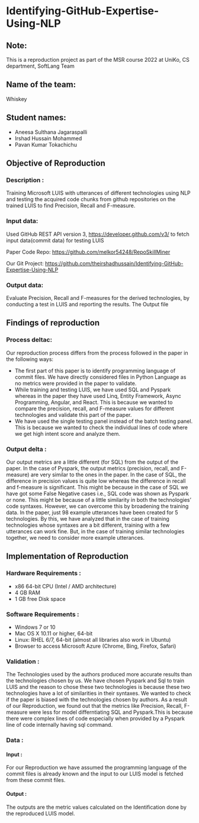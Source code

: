 # Identifying-GitHub-Expertise-Using-NLP
## Note: 
This is a reproduction project as part of the MSR course 2022 at UniKo, CS department, SoftLang Team

## Name of the team: 
Whiskey

## Student names: 
- Aneesa Sulthana Jagaraspalli
- Irshad Hussain Mohammed
- Pavan Kumar Tokachichu

## Objective of Reproduction

### Description : 
Training Microsoft LUIS with utterances of different technologies using NLP and  testing the acquired code chunks from github repositories  on the trained LUIS to find Precision, Recall and F-measure.

### Input data:  
Used GitHub REST API version 3, https://developer.github.com/v3/ to fetch input data(commit data) for testing LUIS 

Paper Code Repo: https://github.com/melkor54248/RepoSkillMiner

Our Git Project: https://github.com/theirshadhussain/Identifying-GitHub-Expertise-Using-NLP

### Output data: 
Evaluate Precision, Recall and F-measures for the derived technologies, by conducting a test in LUIS and reporting the results.
The Output file [](url)
## Findings of reproduction

### Process deltac:
Our reproduction process differs from the process followed in the paper in the following ways:
- The first part of this paper is to identify programming language of commit files. We have directly considered files in Python Language as no metrics were provided in the paper to validate.
- While training and testing LUIS, we have used SQL and Pyspark whereas in the paper they have used Linq, Entity Framework, Async Programming, Angular, and React. This is because we wanted to compare the precision, recall, and F-measure values for different technologies and validate this part of the paper.
- We have used the single testing panel instead of the batch testing panel. This is because we wanted to check the individual lines of code where we get high intent score and analyze them.

### Output delta :
Our output metrics are a little different (for SQL) from the output of the paper. In the case of Pyspark, the output metrics (precision, recall, and F-measure) are very similar to the ones in the paper. In the case of SQL, the difference in precision values is quite low whereas the difference in recall and f-measure is significant. This might be because in the case of SQL we have got some False Negative cases i.e., SQL code was shown as Pyspark or none. This might be because of a little similarity in both the technologies’ code syntaxes. However, we can overcome this by broadening the training data. In the paper, just 98 example utterances have been created for 5 technologies. By this, we have analyzed that in the case of training technologies whose syntaxes are a bit different, training with a few utterances can work fine. But, in the case of training similar technologies together, we need to consider more example utterances.

## Implementation of Reproduction
### Hardware Requirements :
- x86 64-bit CPU (Intel / AMD architecture)
- 4 GB RAM
- 1 GB free Disk space

### Software Requirements :
- Windows 7 or 10
- Mac OS X 10.11 or higher, 64-bit
- Linux: RHEL 6/7, 64-bit (almost all libraries also work in Ubuntu)
- Browser to access Microsoft Azure (Chrome, Bing, Firefox, Safari)

### Validation :
The Technologies used by the authors produced more accurate results than the technologies chosen by us. We have chosen Pyspark and Sql to train LUIS and the reason to chose these two technologies is because these two technologies have a lot of similarities in their syntaxes. We wanted to check if the paper is biased with the technologies chosen by authors. As a result of our Reproduction, we found out that the metrics like Precision, Recall, F-measure were less for model differntiating SQL and Pyspark.This is because there were complex lines of code especially when provided by a Pyspark line of code internally having sql command.

### Data :

#### Input   : 
For our Reproduction we have assumed the programming language of the commit files is already known and the input to our LUIS model is fetched from these commit files. 

#### Output  : 
The outputs are the metric values calculated on the Identification done by the reproduced LUIS model.

